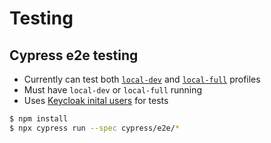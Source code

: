 # Testing

## Cypress e2e testing

- Currently can test both [`local-dev`](../profiles/local-dev/README.md) and [`local-full`](../profiles/local-full/README.md) profiles
- Must have `local-dev` or `local-full` running
- Uses [Keycloak inital users](../keycloak/README.md) for tests

```bash
$ npm install
$ npx cypress run --spec cypress/e2e/*
```